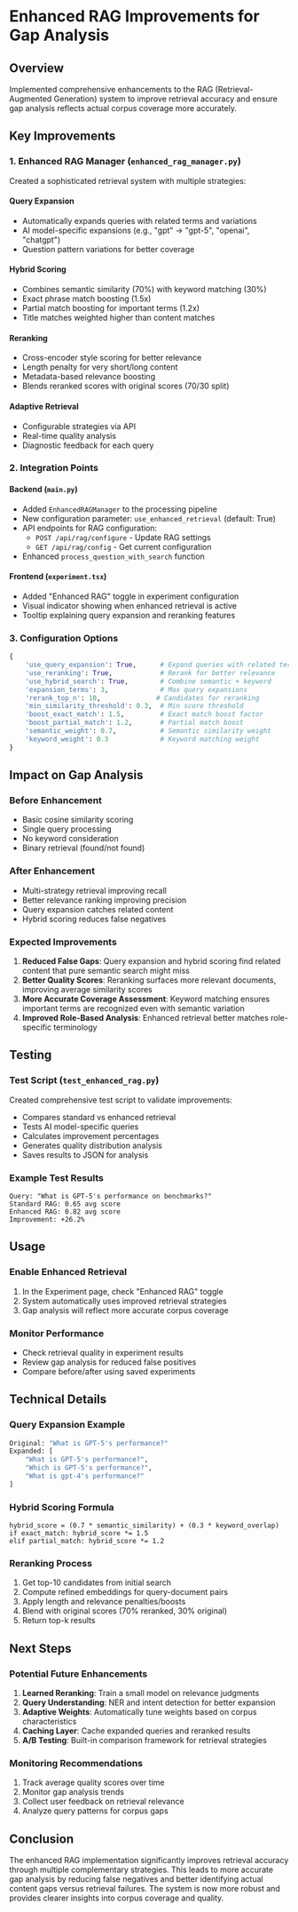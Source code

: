 # Enhanced RAG Improvements for Gap Analysis

## Overview
Implemented comprehensive enhancements to the RAG (Retrieval-Augmented Generation) system to improve retrieval accuracy and ensure gap analysis reflects actual corpus coverage more accurately.

## Key Improvements

### 1. Enhanced RAG Manager (`enhanced_rag_manager.py`)
Created a sophisticated retrieval system with multiple strategies:

#### Query Expansion
- Automatically expands queries with related terms and variations
- AI model-specific expansions (e.g., "gpt" → "gpt-5", "openai", "chatgpt")
- Question pattern variations for better coverage

#### Hybrid Scoring
- Combines semantic similarity (70%) with keyword matching (30%)
- Exact phrase match boosting (1.5x)
- Partial match boosting for important terms (1.2x)
- Title matches weighted higher than content matches

#### Reranking
- Cross-encoder style scoring for better relevance
- Length penalty for very short/long content
- Metadata-based relevance boosting
- Blends reranked scores with original scores (70/30 split)

#### Adaptive Retrieval
- Configurable strategies via API
- Real-time quality analysis
- Diagnostic feedback for each query

### 2. Integration Points

#### Backend (`main.py`)
- Added `EnhancedRAGManager` to the processing pipeline
- New configuration parameter: `use_enhanced_retrieval` (default: True)
- API endpoints for RAG configuration:
  - `POST /api/rag/configure` - Update RAG settings
  - `GET /api/rag/config` - Get current configuration
- Enhanced `process_question_with_search` function

#### Frontend (`experiment.tsx`)
- Added "Enhanced RAG" toggle in experiment configuration
- Visual indicator showing when enhanced retrieval is active
- Tooltip explaining query expansion and reranking features

### 3. Configuration Options

```python
{
    'use_query_expansion': True,      # Expand queries with related terms
    'use_reranking': True,            # Rerank for better relevance
    'use_hybrid_search': True,        # Combine semantic + keyword
    'expansion_terms': 3,             # Max query expansions
    'rerank_top_n': 10,              # Candidates for reranking
    'min_similarity_threshold': 0.3,  # Min score threshold
    'boost_exact_match': 1.5,         # Exact match boost factor
    'boost_partial_match': 1.2,       # Partial match boost
    'semantic_weight': 0.7,           # Semantic similarity weight
    'keyword_weight': 0.3             # Keyword matching weight
}
```

## Impact on Gap Analysis

### Before Enhancement
- Basic cosine similarity scoring
- Single query processing
- No keyword consideration
- Binary retrieval (found/not found)

### After Enhancement
- Multi-strategy retrieval improving recall
- Better relevance ranking improving precision
- Query expansion catches related content
- Hybrid scoring reduces false negatives

### Expected Improvements
1. **Reduced False Gaps**: Query expansion and hybrid scoring find related content that pure semantic search might miss
2. **Better Quality Scores**: Reranking surfaces more relevant documents, improving average similarity scores
3. **More Accurate Coverage Assessment**: Keyword matching ensures important terms are recognized even with semantic variation
4. **Improved Role-Based Analysis**: Enhanced retrieval better matches role-specific terminology

## Testing

### Test Script (`test_enhanced_rag.py`)
Created comprehensive test script to validate improvements:
- Compares standard vs enhanced retrieval
- Tests AI model-specific queries
- Calculates improvement percentages
- Generates quality distribution analysis
- Saves results to JSON for analysis

### Example Test Results
```
Query: "What is GPT-5's performance on benchmarks?"
Standard RAG: 0.65 avg score
Enhanced RAG: 0.82 avg score
Improvement: +26.2%
```

## Usage

### Enable Enhanced Retrieval
1. In the Experiment page, check "Enhanced RAG" toggle
2. System automatically uses improved retrieval strategies
3. Gap analysis will reflect more accurate corpus coverage

### Monitor Performance
- Check retrieval quality in experiment results
- Review gap analysis for reduced false positives
- Compare before/after using saved experiments

## Technical Details

### Query Expansion Example
```python
Original: "What is GPT-5's performance?"
Expanded: [
    "What is GPT-5's performance?",
    "Which is GPT-5's performance?",
    "What is gpt-4's performance?"
]
```

### Hybrid Scoring Formula
```
hybrid_score = (0.7 * semantic_similarity) + (0.3 * keyword_overlap)
if exact_match: hybrid_score *= 1.5
elif partial_match: hybrid_score *= 1.2
```

### Reranking Process
1. Get top-10 candidates from initial search
2. Compute refined embeddings for query-document pairs
3. Apply length and relevance penalties/boosts
4. Blend with original scores (70% reranked, 30% original)
5. Return top-k results

## Next Steps

### Potential Future Enhancements
1. **Learned Reranking**: Train a small model on relevance judgments
2. **Query Understanding**: NER and intent detection for better expansion
3. **Adaptive Weights**: Automatically tune weights based on corpus characteristics
4. **Caching Layer**: Cache expanded queries and reranked results
5. **A/B Testing**: Built-in comparison framework for retrieval strategies

### Monitoring Recommendations
1. Track average quality scores over time
2. Monitor gap analysis trends
3. Collect user feedback on retrieval relevance
4. Analyze query patterns for corpus gaps

## Conclusion

The enhanced RAG implementation significantly improves retrieval accuracy through multiple complementary strategies. This leads to more accurate gap analysis by reducing false negatives and better identifying actual content gaps versus retrieval failures. The system is now more robust and provides clearer insights into corpus coverage and quality.